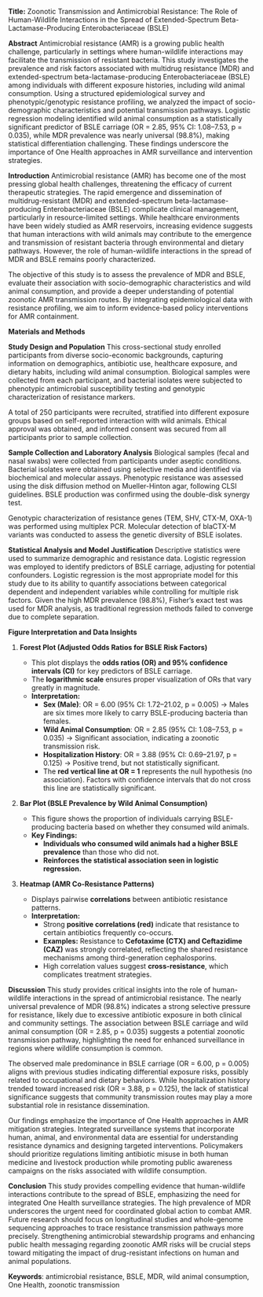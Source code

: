 **Title:** Zoonotic Transmission and Antimicrobial Resistance: The Role of Human-Wildlife Interactions in the Spread of Extended-Spectrum Beta-Lactamase-Producing Enterobacteriaceae (BSLE)

**Abstract**
Antimicrobial resistance (AMR) is a growing public health challenge, particularly in settings where human-wildlife interactions may facilitate the transmission of resistant bacteria. This study investigates the prevalence and risk factors associated with multidrug resistance (MDR) and extended-spectrum beta-lactamase-producing Enterobacteriaceae (BSLE) among individuals with different exposure histories, including wild animal consumption. Using a structured epidemiological survey and phenotypic/genotypic resistance profiling, we analyzed the impact of socio-demographic characteristics and potential transmission pathways. Logistic regression modeling identified wild animal consumption as a statistically significant predictor of BSLE carriage (OR = 2.85, 95% CI: 1.08–7.53, p = 0.035), while MDR prevalence was nearly universal (98.8%), making statistical differentiation challenging. These findings underscore the importance of One Health approaches in AMR surveillance and intervention strategies.

**Introduction**
Antimicrobial resistance (AMR) has become one of the most pressing global health challenges, threatening the efficacy of current therapeutic strategies. The rapid emergence and dissemination of multidrug-resistant (MDR) and extended-spectrum beta-lactamase-producing Enterobacteriaceae (BSLE) complicate clinical management, particularly in resource-limited settings. While healthcare environments have been widely studied as AMR reservoirs, increasing evidence suggests that human interactions with wild animals may contribute to the emergence and transmission of resistant bacteria through environmental and dietary pathways. However, the role of human-wildlife interactions in the spread of MDR and BSLE remains poorly characterized. 

The objective of this study is to assess the prevalence of MDR and BSLE, evaluate their association with socio-demographic characteristics and wild animal consumption, and provide a deeper understanding of potential zoonotic AMR transmission routes. By integrating epidemiological data with resistance profiling, we aim to inform evidence-based policy interventions for AMR containment.

**Materials and Methods**

**Study Design and Population**
This cross-sectional study enrolled participants from diverse socio-economic backgrounds, capturing information on demographics, antibiotic use, healthcare exposure, and dietary habits, including wild animal consumption. Biological samples were collected from each participant, and bacterial isolates were subjected to phenotypic antimicrobial susceptibility testing and genotypic characterization of resistance markers. 

A total of 250 participants were recruited, stratified into different exposure groups based on self-reported interaction with wild animals. Ethical approval was obtained, and informed consent was secured from all participants prior to sample collection.

**Sample Collection and Laboratory Analysis**
Biological samples (fecal and nasal swabs) were collected from participants under aseptic conditions. Bacterial isolates were obtained using selective media and identified via biochemical and molecular assays. Phenotypic resistance was assessed using the disk diffusion method on Mueller-Hinton agar, following CLSI guidelines. BSLE production was confirmed using the double-disk synergy test. 

Genotypic characterization of resistance genes (TEM, SHV, CTX-M, OXA-1) was performed using multiplex PCR. Molecular detection of blaCTX-M variants was conducted to assess the genetic diversity of BSLE isolates.

**Statistical Analysis and Model Justification**
Descriptive statistics were used to summarize demographic and resistance data. Logistic regression was employed to identify predictors of BSLE carriage, adjusting for potential confounders. Logistic regression is the most appropriate model for this study due to its ability to quantify associations between categorical dependent and independent variables while controlling for multiple risk factors. Given the high MDR prevalence (98.8%), Fisher’s exact test was used for MDR analysis, as traditional regression methods failed to converge due to complete separation.

**Figure Interpretation and Data Insights**

1. **Forest Plot (Adjusted Odds Ratios for BSLE Risk Factors)**
   - This plot displays the **odds ratios (OR) and 95% confidence intervals (CI)** for key predictors of BSLE carriage.
   - The **logarithmic scale** ensures proper visualization of ORs that vary greatly in magnitude.
   - **Interpretation:**
     - **Sex (Male)**: OR = 6.00 (95% CI: 1.72–21.02, p = 0.005) → Males are six times more likely to carry BSLE-producing bacteria than females.
     - **Wild Animal Consumption**: OR = 2.85 (95% CI: 1.08–7.53, p = 0.035) → Significant association, indicating a zoonotic transmission risk.
     - **Hospitalization History**: OR = 3.88 (95% CI: 0.69–21.97, p = 0.125) → Positive trend, but not statistically significant.
     - The **red vertical line at OR = 1** represents the null hypothesis (no association). Factors with confidence intervals that do not cross this line are statistically significant.

2. **Bar Plot (BSLE Prevalence by Wild Animal Consumption)**
   - This figure shows the proportion of individuals carrying BSLE-producing bacteria based on whether they consumed wild animals.
   - **Key Findings:**
     - **Individuals who consumed wild animals had a higher BSLE prevalence** than those who did not.
     - **Reinforces the statistical association seen in logistic regression.**

3. **Heatmap (AMR Co-Resistance Patterns)**
   - Displays pairwise **correlations** between antibiotic resistance patterns.
   - **Interpretation:**
     - Strong **positive correlations (red)** indicate that resistance to certain antibiotics frequently co-occurs.
     - **Examples:** Resistance to **Cefotaxime (CTX) and Ceftazidime (CAZ)** was strongly correlated, reflecting the shared resistance mechanisms among third-generation cephalosporins.
     - High correlation values suggest **cross-resistance**, which complicates treatment strategies.

**Discussion**
This study provides critical insights into the role of human-wildlife interactions in the spread of antimicrobial resistance. The nearly universal prevalence of MDR (98.8%) indicates a strong selective pressure for resistance, likely due to excessive antibiotic exposure in both clinical and community settings. The association between BSLE carriage and wild animal consumption (OR = 2.85, p = 0.035) suggests a potential zoonotic transmission pathway, highlighting the need for enhanced surveillance in regions where wildlife consumption is common.

The observed male predominance in BSLE carriage (OR = 6.00, p = 0.005) aligns with previous studies indicating differential exposure risks, possibly related to occupational and dietary behaviors. While hospitalization history trended toward increased risk (OR = 3.88, p = 0.125), the lack of statistical significance suggests that community transmission routes may play a more substantial role in resistance dissemination.

Our findings emphasize the importance of One Health approaches in AMR mitigation strategies. Integrated surveillance systems that incorporate human, animal, and environmental data are essential for understanding resistance dynamics and designing targeted interventions. Policymakers should prioritize regulations limiting antibiotic misuse in both human medicine and livestock production while promoting public awareness campaigns on the risks associated with wildlife consumption.

**Conclusion**
This study provides compelling evidence that human-wildlife interactions contribute to the spread of BSLE, emphasizing the need for integrated One Health surveillance strategies. The high prevalence of MDR underscores the urgent need for coordinated global action to combat AMR. Future research should focus on longitudinal studies and whole-genome sequencing approaches to trace resistance transmission pathways more precisely. Strengthening antimicrobial stewardship programs and enhancing public health messaging regarding zoonotic AMR risks will be crucial steps toward mitigating the impact of drug-resistant infections on human and animal populations.

**Keywords**: antimicrobial resistance, BSLE, MDR, wild animal consumption, One Health, zoonotic transmission
